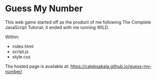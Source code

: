 # Guess My Number
This web game started off as the product of me following The Complete JavaScript Tutorial; it ended with me running WILD.

Within: 
* index.html
* script.js
* style.css

The hosted page is available at: https://calebsakala.github.io/guess-my-number/

